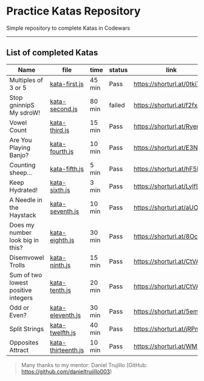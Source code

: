 # Practice Katas Repository


Simple repository to complete Katas in Codewars

---

## List of completed Katas

| Name               | file          | time  | status | link                      |
|--------------------|---------------|-------|--------|---------------------------|
|Multiples of 3 or 5 | [kata-first.js](katas/kata-first.js) | 45 min| Pass   | https://shorturl.at/0tkiT |
|Stop gninnipS My sdroW! | [kata-second.js](katas/kata-second.js) | 80 min | failed | https://shorturl.at/f2fx3 |
|Vowel Count | [kata-third.js](katas/kata-third.js) | 15 min | Pass | https://shorturl.at/RyenV |
|Are You Playing Banjo? | [kata-fourth.js](katas/kata-fourth.js) | 10 min | Pass | https://shorturl.at/E3NXY |
|Counting sheep... | [kata-fifth.js](katas/kata-fifth.js) | 5 min | Pass | https://shorturl.at/hF5hY |
|Keep Hydrated! | [kata-sixth.js](katas/kata-sixth.js) | 3 min | Pass | https://shorturl.at/Lylf9 |
|A Needle in the Haystack | [kata-seventh.js](katas/kata-seventh.js) | 10 min  | Pass | https://shorturl.at/aUOmI |
|Does my number look big in this? | [kata-eighth.js](katas/kata-eighth.js) | 30 min  | Pass | https://shorturl.at/8OcxZ |
|Disemvowel Trolls | [kata-ninth.js](katas/kata-ninth.js) | 15 min  | Pass | https://shorturl.at/CtVA5|
|Sum of two lowest positive integers | [kata-tenth.js](katas/kata-tenth.js) | 20 min  | Pass | https://shorturl.at/CtVA5|
|Odd or Even? | [kata-eleventh.js](katas/kata-eleventh.js) | 30 min  | Pass | https://shorturl.at/5emBs|
|Split Strings | [kata-twelfth.js](katas/kata-twelfth.js) | 40 min  | Pass | https://shorturl.at/jRPmE|
|Opposites Attract | [kata-thirteenth.js](katas/kata-thirteenth.js) | 10 min  | Pass | https://shorturl.at/WMQAs|





>Many thanks to my mentor: Daniel Trujillo (GitHub: https://github.com/danieltrujillo003)